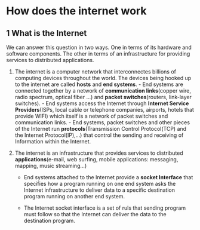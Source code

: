 # How does the internet work

## 1 What is the Internet

We can answer this question in two ways. One in terms of its hardware and software components. The other in terms of an infrastructure for providing services to distributed applications.

1. The internet is a computer network that interconnectes billions of computing devices throughout the world. The devices being hooked up to the internet are called **hosts** and **end systems**. 
   			- End systems  are connected together by a network of **communication links**(copper wire, radio spectrum, optical fiber ...) and **packet switches**(routers, link-layer switches). 
   			- End systems access the Internet through **Internet Service Providers**(ISPs, local cable or telephone companies, airports, hotels that provide WIFI) which itself is a network of packet switches and communication links. 
   			- End systems, packet switches and other pieces of the Internet run **protocols**(Transmission Control Protocol(TCP) and the Internet Protocol(IP),...) that control the sending and receiving of Information within the Internet. 

2. The internet is an infrastructure that provides services to distributed **applications**(e-mail, web surfing, mobile applications: messaging, mapping, music streaming...)

   	- End systems attached to the Internet provide a **socket Interface** that specifies how a program running on one end system asks the Internet infrastructure to deliver data to a specific destination program running on another end system. 

   - The Internet socket interface is a set of ruls that sending program must follow so that the Internet can deliver the data to the destination program.

